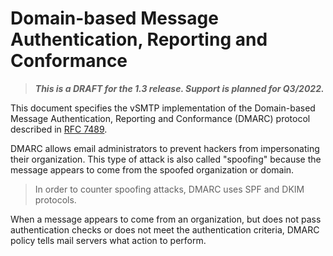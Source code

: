 # Domain-based Message Authentication, Reporting and Conformance 

> ___This is a DRAFT for the 1.3 release. Support is planned for Q3/2022.___

This document specifies the vSMTP implementation of the Domain-based Message Authentication, Reporting and Conformance (DMARC) protocol described in [RFC 7489](https://www.rfc-editor.org/rfc/rfc7489.html).

DMARC allows email administrators to prevent hackers from impersonating their organization. This type of attack is also called "spoofing" because the message appears to come from the spoofed organization or domain.

> In order to counter spoofing attacks, DMARC uses SPF and DKIM protocols.

When a message appears to come from an organization, but does not pass authentication checks or does not meet the authentication criteria, DMARC policy tells mail servers what action to perform.

